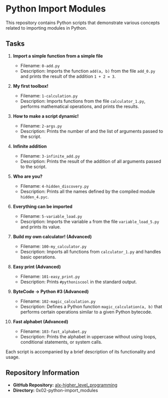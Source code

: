 # Python Import Modules

This repository contains Python scripts that demonstrate various concepts related to importing modules in Python.

## Tasks

1. **Import a simple function from a simple file**
   - Filename: `0-add.py`
   - Description: Imports the function `add(a, b)` from the file `add_0.py` and prints the result of the addition `1 + 2 = 3`.

2. **My first toolbox!**
   - Filename: `1-calculation.py`
   - Description: Imports functions from the file `calculator_1.py`, performs mathematical operations, and prints the results.

3. **How to make a script dynamic!**
   - Filename: `2-args.py`
   - Description: Prints the number of and the list of arguments passed to the script.

4. **Infinite addition**
   - Filename: `3-infinite_add.py`
   - Description: Prints the result of the addition of all arguments passed to the script.

5. **Who are you?**
   - Filename: `4-hidden_discovery.py`
   - Description: Prints all the names defined by the compiled module `hidden_4.pyc`.

6. **Everything can be imported**
   - Filename: `5-variable_load.py`
   - Description: Imports the variable `a` from the file `variable_load_5.py` and prints its value.

7. **Build my own calculator! (Advanced)**
   - Filename: `100-my_calculator.py`
   - Description: Imports all functions from `calculator_1.py` and handles basic operations.

8. **Easy print (Advanced)**
   - Filename: `101-easy_print.py`
   - Description: Prints `#pythoniscool` in the standard output.

9. **ByteCode -> Python #3 (Advanced)**
   - Filename: `102-magic_calculation.py`
   - Description: Defines a Python function `magic_calculation(a, b)` that performs certain operations similar to a given Python bytecode.

10. **Fast alphabet (Advanced)**
    - Filename: `103-fast_alphabet.py`
    - Description: Prints the alphabet in uppercase without using loops, conditional statements, or system calls.

Each script is accompanied by a brief description of its functionality and usage.

## Repository Information

- **GitHub Repository:** [alx-higher_level_programming](https://github.com/username/alx-higher_level_programming)
- **Directory:** 0x02-python-import_modules
